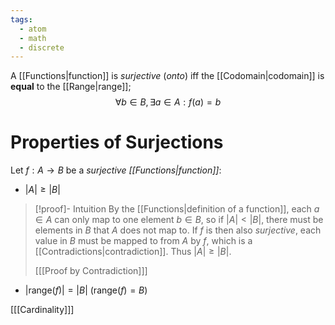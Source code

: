 ```yaml
---
tags:
  - atom
  - math
  - discrete
---
```

A [[Functions|function]] is *surjective* (*onto*) iff the [[Codomain|codomain]] is **equal** to the [[Range|range]];
$$ \forall b \in B, \exists a \in A : f(a) = b $$
# Properties of Surjections
Let $f: A \to B$ be a *surjective [[Functions|function]]*:
- $|A| \ge |B|$
> [!proof]- Intuition
> By the [[Functions|definition of a function]], each $a \in A$ can only map to one element $b \in B$, so if $|A| < |B|$, there must be elements in $B$ that $A$ does not map to. If $f$ is then also *surjective*, each value in $B$ must be mapped to from $A$ by $f$, which is a [[Contradictions|contradiction]]. Thus $|A| \ge |B|$.
>
> \[[[Proof by Contradiction]]\]
- $|\text{range}(f)| = |B|$ ($\text{range}(f) = B$)

\[[[Cardinality]]\]